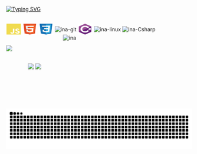 [![Typing SVG](https://readme-typing-svg.herokuapp.com/?color=ff91a4&size=35&center=true&vCenter=true&width=1000&lines=Hi,+My+name+is+Inara!+;I'm+21+years+old;I'm+from+Brazil;Welcome!+:%29)](https://git.io/typing-svg)

<div style="display: inline_block"><br>
 
  <img align="center" alt="ina-Js" height="30" width="40" src="https://raw.githubusercontent.com/devicons/devicon/master/icons/javascript/javascript-plain.svg">
  <img align="center" alt="ina-HTML" height="30" width="40" src="https://raw.githubusercontent.com/devicons/devicon/master/icons/html5/html5-original.svg">
  <img align="center" alt="ina-CSS" height="30" width="40" src="https://raw.githubusercontent.com/devicons/devicon/master/icons/css3/css3-original.svg">
  <img align="center" alt="ina-git" height="30" width="45" src="https://cdn.jsdelivr.net/gh/devicons/devicon/icons/git/git-original.svg">
  <img align="center" alt="ina-Csharp" height="30" width="40" src="https://raw.githubusercontent.com/devicons/devicon/master/icons/csharp/csharp-original.svg">
  <img align="center" alt="ina-linux" height="30" width="45" src="https://camo.githubusercontent.com/f91287c9aac55623bc37ceb651ac35b7efb56e422019a3bb59328328a09edf9f/68747470733a2f2f63646e2e6a7364656c6976722e6e65742f67682f64657669636f6e732f64657669636f6e2f69636f6e732f6c696e75782f6c696e75782d6f726967696e616c2e737667">
  <img align="center" alt="ina-Csharp" height="30" width="40" src="https://camo.githubusercontent.com/7ee4e9aedadf7ec426e7f44967f6cdda0bbb0406970c80638bedfd0096917b20/68747470733a2f2f63646e2e6a7364656c6976722e6e65742f67682f64657669636f6e732f64657669636f6e406c61746573742f69636f6e732f616d617a6f6e77656273657276696365732f616d617a6f6e77656273657276696365732d6f726967696e616c2d776f72646d61726b2e737667">
  <img height=200 width=350 align="right" alt="ina" src="https://64.media.tumblr.com/e02a94eb3ed476b9088dae2247218b35/tumblr_pof1ooiEIG1x6a7yto1_500.gifv">
  

##
##

<div> 
  
  
  <a href="https://www.linkedin.com/in/inara-bagatoli-811494213/" target="_blank"><img src="https://img.shields.io/badge/-LinkedIn-%230077B5?style=for-the-badge&logo=linkedin&logoColor=white" target="_blank"></a> 
  
</div>


##
##

  <div align="center">  
     <img height="180em" src="https://github-readme-stats.vercel.app/api?username=iiinaraaa&theme=dracula&show_icons=true&hide_border=false&count_private=true" />
     <img height="180em" src="https://github-readme-stats.vercel.app/api/top-langs/?username=iiinaraaa&theme=dracula&show_icons=true&hide_border=false&layout=compact"/>
  </div>

<picture>
  <source media="(prefers-color-scheme: dark)" srcset="https://raw.githubusercontent.com/iiinaraaa/iiinaraaa/output/github-contribution-grid-snake-dark.svg">
  <source media="(prefers-color-scheme: light)" srcset="https://raw.githubusercontent.com/iiinaraaa/iiinaraaa/output/github-contribution-grid-snake.svg">
  <img alt="github contribution grid snake animation" src="https://raw.githubusercontent.com/iiinaraaa/iiinaraaa/output/github-contribution-grid-snake.svg">
</picture>
<br><br>
